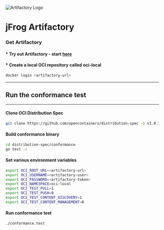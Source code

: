 ![Artifactory Logo](https://media.jfrog.com/wp-content/uploads/2022/05/24134044/artifactory-Icon.png)
# jFrog Artifactory



### Get Artifactory
#### * Try out Artifactory - start [here](https://jfrog.com/start-free/)
#### * Create a local OCI repository called oci-local

```bash
docker login <artifactory-url>
```
---

## Run the conformance test

---


#### Clone OCI Distribution Spec

```bash
git clone https://github.com/opencontainers/distribution-spec -b v1.0.1
```

#### Build conformance binary
```bash
cd distribution-spec/conformance
go test -c
```

#### Set various environment variables
```bash
export OCI_ROOT_URL=<artifactory-url>
export OCI_USERNAME=<artifactory-user>
export OCI_PASSWORD=<artifactory-token>
export OCI_NAMESPACE=oci-local
export OCI_TEST_PULL=1
export OCI_TEST_PUSH=0
export OCI_TEST_CONTENT_DISCOVERY=1
export OCI_TEST_CONTENT_MANAGEMENT=0
```

#### Run conformance test
```bash
./conformance.test
```
